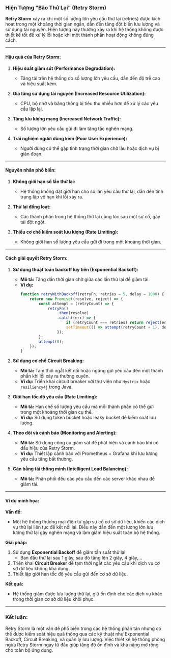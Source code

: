 ### Hiện Tượng "Bão Thử Lại" (Retry Storm)  

**Retry Storm** xảy ra khi một số lượng lớn yêu cầu thử lại (retries) được kích hoạt trong một khoảng thời gian ngắn, dẫn đến tăng đột biến lưu lượng và sử dụng tài nguyên. Hiện tượng này thường xảy ra khi hệ thống không được thiết kế tốt để xử lý lỗi hoặc khi một thành phần hoạt động không đúng cách.

---

#### Hậu quả của Retry Storm:  

1. **Hiệu suất giảm sút (Performance Degradation):**  
   - Tăng tải trên hệ thống do số lượng lớn yêu cầu, dẫn đến độ trễ cao và hiệu suất kém.  

2. **Gia tăng sử dụng tài nguyên (Increased Resource Utilization):**  
   - CPU, bộ nhớ và băng thông bị tiêu thụ nhiều hơn để xử lý các yêu cầu lặp lại.  

3. **Tăng lưu lượng mạng (Increased Network Traffic):**  
   - Số lượng lớn yêu cầu gửi đi làm tăng tắc nghẽn mạng.  

4. **Trải nghiệm người dùng kém (Poor User Experience):**  
   - Người dùng có thể gặp tình trạng thời gian chờ lâu hoặc dịch vụ bị gián đoạn.  

---

#### Nguyên nhân phổ biến:  

1. **Không giới hạn số lần thử lại:**  
   - Hệ thống không đặt giới hạn cho số lần yêu cầu thử lại, dẫn đến tình trạng lặp vô hạn khi lỗi xảy ra.  

2. **Thử lại đồng loạt:**  
   - Các thành phần trong hệ thống thử lại cùng lúc sau một sự cố, gây tải đột ngột.  

3. **Thiếu cơ chế kiểm soát lưu lượng (Rate Limiting):**  
   - Không giới hạn số lượng yêu cầu gửi đi trong một khoảng thời gian.  

---

#### Cách giải quyết Retry Storm:  

1. **Sử dụng thuật toán backoff lũy tiến (Exponential Backoff):**  
   - **Mô tả:** Tăng dần thời gian chờ giữa các lần thử lại để giảm tải.  
   - **Ví dụ:**  
     ```javascript
     function retryWithBackoff(retryFn, retries = 5, delay = 1000) {
         return new Promise((resolve, reject) => {
             const attempt = (retryCount) => {
                 retryFn()
                     .then(resolve)
                     .catch((err) => {
                         if (retryCount === retries) return reject(err);
                         setTimeout(() => attempt(retryCount + 1), delay * 2 ** retryCount);
                     });
             };
             attempt(0);
         });
     }
     ```

2. **Sử dụng cơ chế Circuit Breaking:**  
   - **Mô tả:** Tạm thời ngắt kết nối hoặc ngừng gửi yêu cầu đến một thành phần khi lỗi xảy ra thường xuyên.  
   - **Ví dụ:** Triển khai circuit breaker với thư viện như `Hystrix` hoặc `resiliency4j` trong Java.  

3. **Giới hạn tốc độ yêu cầu (Rate Limiting):**  
   - **Mô tả:** Hạn chế số lượng yêu cầu mà mỗi thành phần có thể gửi trong một khoảng thời gian cụ thể.  
   - **Ví dụ:** Sử dụng token bucket hoặc leaky bucket để kiểm soát lưu lượng.  

4. **Theo dõi và cảnh báo (Monitoring and Alerting):**  
   - **Mô tả:** Sử dụng công cụ giám sát để phát hiện và cảnh báo khi có dấu hiệu của Retry Storm.  
   - **Ví dụ:** Thiết lập cảnh báo với Prometheus + Grafana khi lưu lượng yêu cầu tăng bất thường.  

5. **Cân bằng tải thông minh (Intelligent Load Balancing):**  
   - **Mô tả:** Phân phối đều các yêu cầu đến các server khác nhau để giảm tải.  

---

#### Ví dụ minh họa:  

**Vấn đề:**  
- Một hệ thống thương mại điện tử gặp sự cố cơ sở dữ liệu, khiến các dịch vụ thử lại liên tục để kết nối lại. Điều này dẫn đến một lượng lớn lưu lượng thử lại gây nghẽn mạng và làm giảm hiệu suất toàn bộ hệ thống.  

**Giải pháp:**  
1. Sử dụng **Exponential Backoff** để giảm tần suất thử lại:  
   - Ban đầu thử lại sau 1 giây, sau đó tăng lên 2 giây, 4 giây,...  
2. Triển khai **Circuit Breaker** để tạm thời ngắt các yêu cầu khi dịch vụ cơ sở dữ liệu không khả dụng.  
3. Thiết lập giới hạn tốc độ yêu cầu gửi đến cơ sở dữ liệu.  

**Kết quả:**  
- Hệ thống giảm được lưu lượng thử lại, giữ ổn định cho các dịch vụ khác trong thời gian cơ sở dữ liệu khôi phục.  

---

### Kết luận:  
Retry Storm là một vấn đề phổ biến trong các hệ thống phân tán nhưng có thể được kiểm soát hiệu quả thông qua các kỹ thuật như Exponential Backoff, Circuit Breaking, và quản lý lưu lượng. Việc thiết kế hệ thống phòng ngừa Retry Storm ngay từ đầu giúp tăng độ ổn định và khả năng mở rộng cho toàn bộ ứng dụng.  